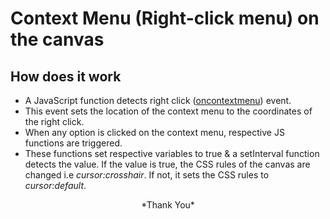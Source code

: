 # Context Menu (Right-click menu) on the canvas
## How does it work
- A JavaScript function detects right click ([oncontextmenu](https://developer.mozilla.org/en-US/docs/Web/API/Element/contextmenu_event)) event.
- This event sets the location of the context menu to the coordinates of the right click.
- When any option is clicked on the context menu, respective JS functions are triggered.
- These functions set respective variables to true & a setInterval function detects the value. If the value is true, the CSS rules of the canvas are changed i.e *cursor:crosshair*. If not, it sets the CSS rules to *cursor:default*.

<div align="center">*Thank You*</div>
